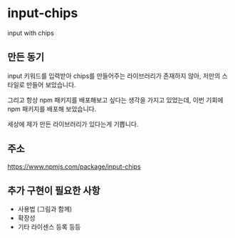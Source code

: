 # input-chips
input with chips

## 만든 동기
input 키워드를 입력받아 chips를 만들어주는 라이브러리가 존재하지 않아, 저만의 스타일로 만들어 보았습니다. 

그리고 항상 npm 패키지를 배포해보고 싶다는 생각을 가지고 있었는데, 이번 기회에 npm 패키지를 배포해 보았습니다. 

세상에 제가 만든 라이브러리가 있다는게 기쁩니다. 

## 주소

https://www.npmjs.com/package/input-chips

## 추가 구현이 필요한 사항

- 사용법 (그림과 함께)
- 확장성
- 기타 라이센스 등록 등등 